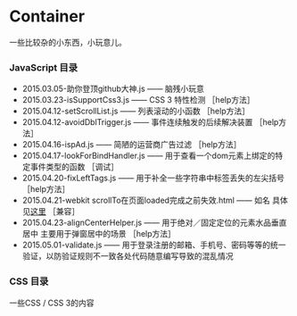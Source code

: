 # Container

一些比较杂的小东西，小玩意儿。

### JavaScript 目录

* 2015.03.05-助你登顶github大神.js  —— 脑残小玩意
* 2015.03.23-isSupportCss3.js  —— CSS 3 特性检测 ［help方法］
* 2015.04.12-setScrollList.js —— 列表滚动的小函数 ［help方法］
* 2015.04.12-avoidDblTrigger.js —— 事件连续触发的后续解决装置 ［help方法］
* 2015.04.16-ispAd.js —— 简陋的运营商广告过滤 ［help方法］
* 2015.04.17-lookForBindHandler.js —— 用于查看一个dom元素上绑定的特定事件类型的函数 ［调试］
* 2015.04.20-fixLeftTags.js —— 用于补全一些字符串中标签丢失的左尖括号 ［help方法］
* 2015.04.21-webkit scrollTo在页面loaded完成之前失效.html —— 如名 具体见[这里](http://xaber.co/2015/04/22/webkit%E5%86%85%E6%A0%B8%E6%B5%8F%E8%A7%88%E5%99%A8%E5%9C%A8%E5%BD%93%E5%89%8D%E9%A1%B5%E9%9D%A2%E5%88%B7%E6%96%B0%E6%97%B6scrollTo%E5%A4%B1%E6%95%88/) ［兼容］
* 2015.04.23-alignCenterHelper.js  —— 用于绝对／固定定位的元素水品垂直居中 主要用于弹窗居中的场景 ［help方法］
* 2015.05.01-validate.js —— 用于登录注册的邮箱、手机号、密码等等的统一验证，以防验证规则不一致各处代码随意编写导致的混乱情况

### CSS 目录

一些CSS / CSS 3的内容